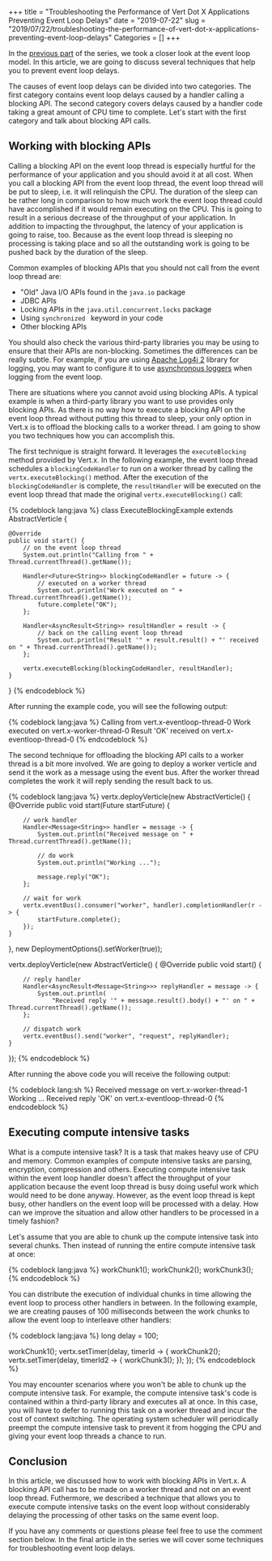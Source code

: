 +++
title = "Troubleshooting the Performance of Vert Dot X Applications Preventing Event Loop Delays"
date = "2019-07-22"
slug = "2019/07/22/troubleshooting-the-performance-of-vert-dot-x-applications-preventing-event-loop-delays"
Categories = []
+++

In the [previous part](/blog/2019/06/30/troubleshooting-the-performance-of-vert-dot-x-applications-part-i-the-event-loop-model/) of the series, we took a closer look at the event loop model. In this article, we are going to discuss several techniques that help you to prevent event loop delays.

<!-- more -->

The causes of event loop delays can be divided into two categories. The first category contains event loop delays caused by a handler calling a blocking API. The second category covers delays caused by a handler code taking a great amount of CPU time to complete. Let's start with the first category and talk about blocking API calls.

## Working with blocking APIs

Calling a blocking API on the event loop thread is especially hurtful for the performance of your application and you should avoid it at all cost. When you call a blocking API from the event loop thread, the event loop thread will be put to sleep, i.e. it will relinquish the CPU. The duration of the sleep can be rather long in comparison to how much work the event loop thread could have accomplished if it would remain executing on the CPU. This is going to result in a serious decrease of the throughput of your application. In addition to impacting the throughput, the latency of your application is going to raise, too. Because as the event loop thread is sleeping no processing is taking place and so all the outstanding work is going to be pushed back by the duration of the sleep.

Common examples of blocking APIs that you should not call from the event loop thread are:

* "Old" Java  I/O APIs found in the `java.io` package
* JDBC APIs
* Locking APIs in the `java.util.concurrent.locks` package
* Using `synchronized ` keyword in your code
* Other blocking APIs

You should also check the various third-party libraries you may be using to ensure that their APIs are non-blocking. Sometimes the differences can be really subtle. For example, if you are using [Apache Log4j 2](https://logging.apache.org/log4j/2.x/) library for logging, you may want to configure it to use [asynchronous loggers](https://logging.apache.org/log4j/log4j-2.0/manual/async.html) when logging from the event loop.

There are situations where you cannot avoid using blocking APIs. A typical example is when a third-party library you want to use provides only blocking APIs. As there is no way how to execute a blocking API on the event loop thread without putting this thread to sleep, your only option in Vert.x is to offload the blocking calls to a worker thread. I am going to show you two techniques how you can accomplish this.

The first technique is straight forward. It leverages the `executeBlocking` method provided by Vert.x. In the following example, the event loop thread schedules a `blockingCodeHandler` to run on a worker thread by calling the `vertx.executeBlocking()` method. After the execution of the `blockingCodeHandler` is complete, the `resultHandler` will be executed  on the event loop thread that made the original `vertx.executeBlocking()` call:

{% codeblock lang:java %}
class ExecuteBlockingExample extends AbstractVerticle {

	@Override
	public void start() {
		// on the event loop thread
		System.out.println("Calling from " + Thread.currentThread().getName());

		Handler<Future<String>> blockingCodeHandler = future -> {
			// executed on a worker thread
			System.out.println("Work executed on " + Thread.currentThread().getName());
			future.complete("OK");
		};

		Handler<AsyncResult<String>> resultHandler = result -> {
			// back on the calling event loop thread
			System.out.println("Result '" + result.result() + "' received on " + Thread.currentThread().getName());
		};

		vertx.executeBlocking(blockingCodeHandler, resultHandler);
	}
}
{% endcodeblock %}

After running the example code, you will see the following output:

{% codeblock lang:java %}
Calling from vert.x-eventloop-thread-0
Work executed on vert.x-worker-thread-0
Result 'OK' received on vert.x-eventloop-thread-0
{% endcodeblock %}

The second technique for offloading the blocking API calls to a worker thread is a bit more involved. We are going to deploy a worker verticle and send it the work as a message using the event bus. After the worker thread completes the work it will reply sending the result back to us.

{% codeblock lang:java %}
vertx.deployVerticle(new AbstractVerticle() {
	@Override
	public void start(Future<Void> startFuture) {

		// work handler
		Handler<Message<String>> handler = message -> {
			System.out.println("Received message on " + Thread.currentThread().getName());

			// do work
			System.out.println("Working ...");

			message.reply("OK");
		};

		// wait for work
		vertx.eventBus().consumer("worker", handler).completionHandler(r -> {
			startFuture.complete();
		});
	}
}, new DeploymentOptions().setWorker(true));

vertx.deployVerticle(new AbstractVerticle() {
	@Override
	public void start() {

		// reply handler
		Handler<AsyncResult<Message<String>>> replyHandler = message -> {
			System.out.println(
				"Received reply '" + message.result().body() + "' on " + Thread.currentThread().getName());
		};

		// dispatch work
		vertx.eventBus().send("worker", "request", replyHandler);
	}
});
{% endcodeblock %}

After running the above code  you will receive the following output:

{% codeblock lang:sh %}
Received message on vert.x-worker-thread-1
Working ...
Received reply 'OK' on vert.x-eventloop-thread-0
{% endcodeblock %}

## Executing compute intensive tasks

What is a compute intensive task? It is a task that makes heavy use of CPU and memory. Common examples of compute intensive tasks are parsing, encryption, compression and others. Executing compute intensive task within the event loop handler doesn't affect the throughput of your application because the event loop thread is busy doing useful work which would need to be done anyway. However, as the event loop thread is kept busy, other handlers on the event loop will be processed with a delay. How can we improve the situation and allow other handlers to be processed in a timely fashion?

Let's assume that you are able to chunk up the compute intensive task into several chunks. Then instead of running the entire compute intensive task at once:

{% codeblock lang:java %}
workChunk1();
workChunk2();
workChunk3();
{% endcodeblock %}

You can distribute the execution of individual chunks in time allowing the event loop to process other handlers in between. In the following example, we are creating pauses of 100 milliseconds between the work chunks to allow the event loop to interleave other handlers:

{% codeblock lang:java %}
long delay = 100;

workChunk1();
vertx.setTimer(delay, timerId -> {
	workChunk2();
	vertx.setTimer(delay, timerId2 -> {
		workChunk3();
	});
});
{% endcodeblock %}

You may encounter scenarios where you won't be able to chunk up the compute intensive task. For example, the compute intensive task's code is contained within a third-party library and executes all at once. In this case, you will have to defer to running this task on a worker thread and incur the cost of context switching. The operating system scheduler will periodically preempt the compute intensive task to prevent it from hogging the CPU and giving your event loop threads a chance to run.

## Conclusion

In this article, we discussed how to work with blocking APIs in Vert.x. A blocking API call has to be made on a worker thread and not on an event loop thread. Futhermore, we described a technique that allows you to execute compute intensive tasks on the event loop without considerably delaying the processing of other tasks on the same event loop.

If you have any comments or questions please feel free to use the comment section below. In the final article in the series we will cover some techniques for troubleshooting event loop delays.
